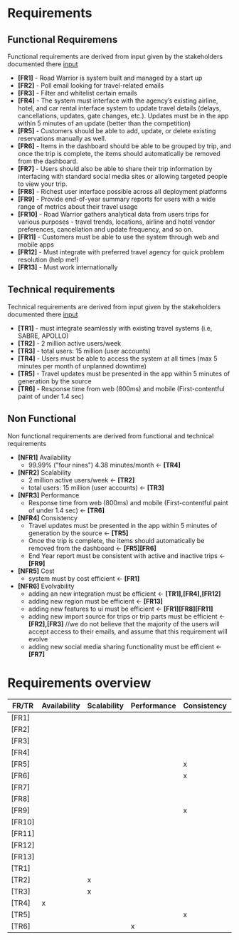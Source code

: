 # Requirements

## Functional Requiremens

Functional requirements are derived from input given by the stakeholders documented there [input](input.md)

- **[FR1]** - Road Warrior is system built and managed by a start up
- **[FR2]** - Poll email looking for travel-related emails
- **[FR3]** - Filter and whitelist certain emails
- **[FR4]** - The system must interface with the agency’s existing airline, hotel, and car rental interface system to update travel details (delays, cancellations, updates, gate changes, etc.). Updates must be in the app within 5 minutes of an update (better than the competition)
- **[FR5]** - Customers should be able to add, update, or delete existing reservations manually as well.
- **[FR6]** - Items in the dashboard should be able to be grouped by trip, and once the trip is complete, the items should automatically be removed from the dashboard.
- **[FR7]** - Users should also be able to share their trip information by interfacing with standard social media sites or allowing targeted people to view your trip.
- **[FR8]** - Richest user interface possible across all deployment platforms
- **[FR9]** - Provide end-of-year summary reports for users with a wide range of metrics about their travel usage
- **[FR10]** - Road Warrior gathers analytical data from users trips for various purposes - travel trends, locations, airline and hotel vendor preferences, cancellation and update frequency, and so on.
- **[FR11]** - Customers must be able to use the system through web and mobile apps
- **[FR12]** - Must integrate with preferred travel agency for quick problem resolution (help me!)
- **[FR13]** - Must work internationally
  
## Technical requirements

Technical requirements are derived from input given by the stakeholders documented there [input](input.md)

- **[TR1]** - must integrate seamlessly with existing travel systems (i.e, SABRE, APOLLO)
- **[TR2]** - 2 million active users/week
- **[TR3]** - total users: 15 million (user accounts)
- **[TR4]** - Users must be able to access the system at all times (max 5 minutes per month of unplanned downtime)
- **[TR5]** - Travel updates must be presented in the app within 5 minutes of generation by the source
- **[TR6]** - Response time from web (800ms) and mobile (First-contentful paint of under 1.4 sec)
  
## Non Functional

Non functional requirements are derived from functional and technical requirements

- **[NFR1]** Availability
  - 99.99% ("four nines") 4.38 minutes/month <- **[TR4]**
- **[NFR2]** Scalability  
  -  2 million active users/week <- **[TR2]**
  -  total users: 15 million (user accounts) <- **[TR3]**
- **[NFR3]** Performance
  -  Response time from web (800ms) and mobile (First-contentful paint of under 1.4 sec) <- **[TR6]**
- **[NFR4]** Consistency
  -  Travel updates must be presented in the app within 5 minutes of generation by the source <- **[TR5]**
  -  Once the trip is complete, the items should automatically be removed from the dashboard <- **[FR5][FR6]**
  -  End Year report must be consistent with active and inactive trips <- **[FR9]**
- **[NFR5]** Cost
  - system must by cost efficient <- **[FR1]** 
- **[NFR6]** Evolvability
  -  adding an new integration must be efficient <- **[TR1],[FR4],[FR12]**
  -  adding new region must be efficient <- **[FR13]**
  -  adding new features to ui must be efficient <- **[FR1][FR8][FR11]**
  -  adding new import source for trips or trip parts must be efficient <- **[FR2],[FR3]** //we do not believe that the majority of the users will accept access to their emails, and assume that this requirement will evolve
  -  adding new social media sharing functionality must be efficient <- **[FR7]**

# Requirements overview

| FR/TR  | Availability | Scalability | Performance | Consistency | Cost | Evolvability |
| ------ | ------------ | ----------- | ----------- | ----------- | ---- | ------------ |
| [FR1]  |              |             |             |             | x    | x            |
| [FR2]  |              |             |             |             |      | x            |
| [FR3]  |              |             |             |             |      | x            |
| [FR4]  |              |             |             |             |      | x            |
| [FR5]  |              |             |             | x           |      |              |
| [FR6]  |              |             |             | x           |      |              |
| [FR7]  |              |             |             |             |      | x            |
| [FR8]  |              |             |             |             |      | x            |
| [FR9]  |              |             |             | x           |      |              |
| [FR10] |              |             |             |             |      |              |
| [FR11] |              |             |             |             |      | x            |
| [FR12] |              |             |             |             |      | x            |
| [FR13] |              |             |             |             |      | x            |
| [TR1]  |              |             |             |             |      | x            |
| [TR2]  |              | x           |             |             |      |              |
| [TR3]  |              | x           |             |             |      |              |
| [TR4]  | x            |             |             |             |      |              |
| [TR5]  |              |             |             | x           |      |              |
| [TR6]  |              |             | x           |             |      |              |
